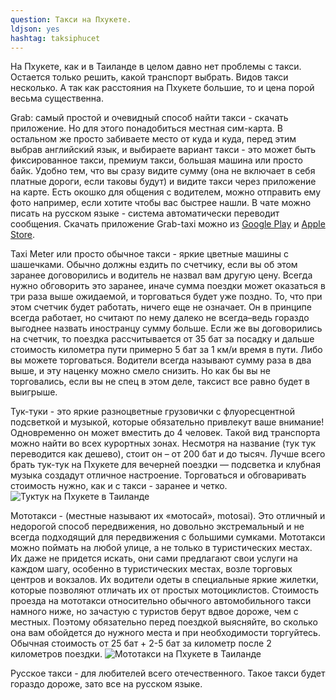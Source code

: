```yaml
---
question: Такси на Пхукете.
ldjson: yes
hashtag: taksiphucet
---
```


На Пхукете, как и в Таиланде в целом давно нет проблемы с такси. Остается только решить, какой транспорт выбрать. Видов такси несколько. А так как расстояния на Пхукете большие, то и цена порой весьма существенна.

Grab: самый простой и очевидный способ найти такси - скачать приложение. Но для этого понадобиться местная сим-карта. В остальном же просто забиваете место от куда и куда, перед этим выбрав английский язык, и выбираете вариант такси - это может быть фиксированное такси, премиум такси, большая машина или просто байк. Удобно тем, что вы сразу видите сумму (она не включает в себя платные дороги, если таковы будут) и видите такси через приложение на карте. Есть окошко для общения с водителем, можно отправить ему фото например, если хотите чтобы вас быстрее нашли. В чате можно писать на русском языке - система автоматически переводит сообщения. Скачать приложение Grab-taxi можно из [Google Play](https://play.google.com/store/apps/details?id=com.grabtaxi.passenger) и [Apple Store](https://itunes.apple.com/us/app/grab-app/id647268330?mt=8).

Taxi Meter или просто обычное такси - яркие цветные машины с шашечками.
Обычно должны ездить по счетчику, если вы об этом заранее договорились и водитель не назвал вам другую цену. Всегда нужно обговорить это заранее, иначе сумма поездки может оказаться в три раза выше ожидаемой, и торговаться будет уже поздно. То, что при этом счетчик будет работать, ничего еще не означает. Он в принципе всегда работает, но считают по нему далеко не всегда–ведь гораздо выгоднее назвать иностранцу сумму больше. Если же вы договорились на счетчик, то поездка рассчитывается от 35 бат за посадку и дальше стоимость километра пути примерно 5 бат за 1 км/и время в пути. Либо вы можете торговаться. Водители всегда называют сумму раза в два выше, и эту наценку можно смело снизить. Но как бы вы не торговались, если вы не спец в этом деле, таксист все равно будет в выигрыше.

Тук-туки - это яркие разноцветные грузовички с флуоресцентной подсветкой и музыкой, которые обязательно привлекут ваше внимание! Одновременно он может вместить до 4 человек. Такой вид транспорта можно найти во всех курортных зонах. Несмотря на название (тук тук переводится как дешево), стоит он – от 200 бат и до тысяч. Лучше всего брать тук-тук на Пхукете для вечерней поездки — подсветка и клубная музыка создадут отличное настроение. Торговаться и обговаривать стоимость нужно, как и с такси - заранее и четко.
![Туктук на Пхукете в Таиланде](https://phuketfaq.ru/assets/images/tuktuk.jpeg)

Мототакси -  (местные называют их «мотосай», motosai). Это отличный и недорогой способ передвижения, но довольно экстремальный и не всегда подходящий для передвижения с большими сумками. Мототакси можно поймать на любой улице, а не только в туристических местах. Их даже не придется искать, они сами предлагают свои услуги на каждом шагу, особенно в туристических местах, возле торговых центров и вокзалов. Их водители одеты в специальные яркие жилетки, которые позволяют отличать их от простых мотоциклистов. Стоимость проезда на мототакси относительно обычного автомобильного такси намного ниже, но зачастую с туристов берут вдвое дороже, чем с местных. Поэтому обязательно перед поездкой выясняйте, во сколько она вам обойдется до нужного места и при необходимости торгуйтесь. Обычная стоимость от 25 бат + 2-5 бат за километр после 2 километров поездки.
![Мототакси на Пхукете в Таиланде](https://phuketfaq.ru/assets/images/mototaxi.jpeg)

Русское такси - для любителей всего отечественного. Такое такси будет гораздо дороже, зато все на русском языке.
